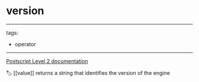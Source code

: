 # version

---
tags:

- operator

---

[Postscript Level 2 documentation](https://hepunx.rl.ac.uk/~adye/psdocs/ref/PSL2v.html#version)

🏷️ [[value]]
returns a string that identifies the version of the engine

